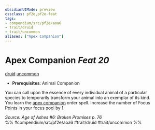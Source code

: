 ```yaml
---
obsidianUIMode: preview
cssclass: pf2e,pf2e-feat
tags:
- compendium/src/pf2e/aoa6
- trait/druid
- trait/uncommon
aliases: ["Apex Companion"]
---
```

# Apex Companion  *Feat 20*  
[druid](rules/traits/druid.md "Druid Class Trait")  [uncommon](rules/traits/uncommon.md "Uncommon Rarity Trait")  

- **Prerequisites**: Animal Companion

You can call upon the essence of every individual animal of a particular species to temporarily transform your animal into an exemplar of its kind. You learn the [apex companion](compendium/spells/apex-companion-aoa6.md) order spell. Increase the number of Focus Points in your focus pool by 1.

*Source: Age of Ashes #6: Broken Promises p. 76*  
%% #compendium/src/pf2e/aoa6 #trait/druid #trait/uncommon %%